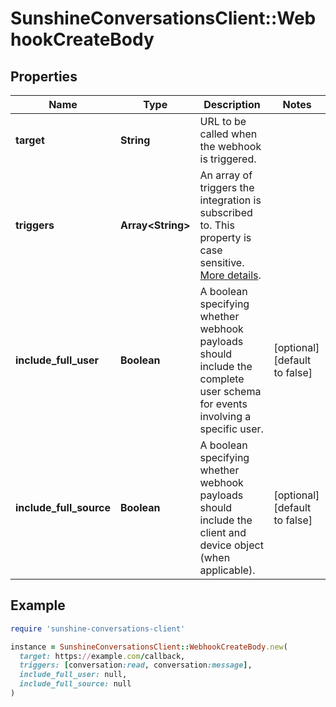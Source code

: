 # SunshineConversationsClient::WebhookCreateBody

## Properties

| Name | Type | Description | Notes |
| ---- | ---- | ----------- | ----- |
| **target** | **String** | URL to be called when the webhook is triggered. |  |
| **triggers** | **Array&lt;String&gt;** | An array of triggers the integration is subscribed to. This property is case sensitive. [More details](https://developer.zendesk.com/api-reference/conversations/#section/Webhook-Triggers). |  |
| **include_full_user** | **Boolean** | A boolean specifying whether webhook payloads should include the complete user schema for events involving a specific user. | [optional][default to false] |
| **include_full_source** | **Boolean** | A boolean specifying whether webhook payloads should include the client and device object (when applicable). | [optional][default to false] |

## Example

```ruby
require 'sunshine-conversations-client'

instance = SunshineConversationsClient::WebhookCreateBody.new(
  target: https://example.com/callback,
  triggers: [conversation:read, conversation:message],
  include_full_user: null,
  include_full_source: null
)
```

